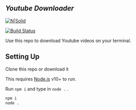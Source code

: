 

## _Youtube Downloader_

[![N|Solid](https://cldup.com/dTxpPi9lDf.thumb.png)](https://nodesource.com/products/nsolid)

[![Build Status](https://travis-ci.org/joemccann/dillinger.svg?branch=master)](https://travis-ci.org/joemccann/dillinger)

Use this repo to download Youtube videos on your terminal.



## Setting Up

Clone this repo or download it

This requires [Node.js](https://nodejs.org/) v10+ to run.

Run `npm i` and type in `node .`  .

```sh
npm i
node .
```




